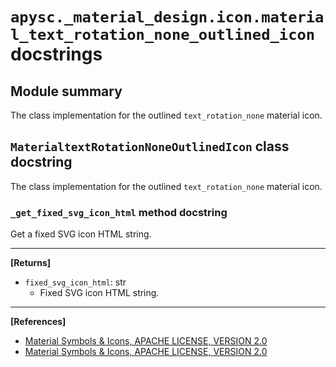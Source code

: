 # `apysc._material_design.icon.material_text_rotation_none_outlined_icon` docstrings

## Module summary

The class implementation for the outlined `text_rotation_none` material icon.

## `MaterialtextRotationNoneOutlinedIcon` class docstring

The class implementation for the outlined `text_rotation_none` material icon.

### `_get_fixed_svg_icon_html` method docstring

Get a fixed SVG icon HTML string.<hr>

**[Returns]**

- `fixed_svg_icon_html`: str
  - Fixed SVG icon HTML string.

<hr>

**[References]**

- [Material Symbols & Icons, APACHE LICENSE, VERSION 2.0](https://fonts.google.com/icons?icon.size=24&icon.color=%23e8eaed)
- [Material Symbols & Icons, APACHE LICENSE, VERSION 2.0](https://www.apache.org/licenses/LICENSE-2.0.html)